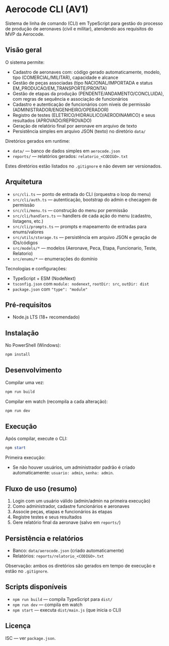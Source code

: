 # Aerocode CLI (AV1)

Sistema de linha de comando (CLI) em TypeScript para gestão do processo de produção de aeronaves (civil e militar), atendendo aos requisitos do MVP da Aerocode.

## Visão geral

O sistema permite:

- Cadastro de aeronaves com: código gerado automaticamente, modelo, tipo (COMERCIAL/MILITAR), capacidade e alcance
- Gestão de peças associadas (tipo NACIONAL/IMPORTADA e status EM_PRODUCAO/EM_TRANSPORTE/PRONTA)
- Gestão de etapas da produção (PENDENTE/ANDAMENTO/CONCLUIDA), com regras de sequência e associação de funcionários
- Cadastro e autenticação de funcionários com níveis de permissão (ADMINISTRADOR/ENGENHEIRO/OPERADOR)
- Registro de testes (ELETRICO/HIDRAULICO/AERODINAMICO) e seus resultados (APROVADO/REPROVADO)
- Geração de relatório final por aeronave em arquivo de texto
- Persistência simples em arquivo JSON (texto) no diretório `data/`

Diretórios gerados em runtime:
- `data/` — banco de dados simples em `aerocode.json`
- `reports/` — relatórios gerados: `relatorio_<CODIGO>.txt`

Estes diretórios estão listados no `.gitignore` e não devem ser versionados.

## Arquitetura

- `src/cli.ts` — ponto de entrada do CLI (orquestra o loop do menu)
- `src/cli/auth.ts` — autenticação, bootstrap do admin e checagem de permissão
- `src/cli/menu.ts` — construção do menu por permissão
- `src/cli/handlers.ts` — handlers de cada ação do menu (cadastro, listagens, etc.)
- `src/cli/prompts.ts` — prompts e mapeamento de entradas para enums/valores
- `src/utils/storage.ts` — persistência em arquivo JSON e geração de IDs/códigos
- `src/models/*` — modelos (Aeronave, Peca, Etapa, Funcionario, Teste, Relatorio)
- `src/enums/*` — enumerações do domínio

Tecnologias e configurações:
- TypeScript + ESM (NodeNext)
- `tsconfig.json` com `module: nodenext`, `rootDir: src`, `outDir: dist`
- `package.json` com `"type": "module"`

## Pré-requisitos

- Node.js LTS (18+ recomendado)

## Instalação

No PowerShell (Windows):

```powershell
npm install
```

## Desenvolvimento

Compilar uma vez:

```powershell
npm run build
```

Compilar em watch (recompila a cada alteração):

```powershell
npm run dev
```

## Execução

Após compilar, execute o CLI:

```powershell
npm start
```

Primeira execução:
- Se não houver usuários, um administrador padrão é criado automaticamente: `usuario: admin`, `senha: admin`.

## Fluxo de uso (resumo)

1. Login com um usuário válido (admin/admin na primeira execução)
2. Como administrador, cadastre funcionários e aeronaves
3. Associe peças, etapas e funcionários às etapas
4. Registre testes e seus resultados
5. Gere relatório final da aeronave (salvo em `reports/`)

## Persistência e relatórios

- Banco: `data/aerocode.json` (criado automaticamente)
- Relatórios: `reports/relatorio_<CODIGO>.txt`

Observação: ambos os diretórios são gerados em tempo de execução e estão no `.gitignore`.

## Scripts disponíveis

- `npm run build` — compila TypeScript para `dist/`
- `npm run dev` — compila em watch
- `npm start` — executa `dist/main.js` (que inicia o CLI)

## Licença

ISC — ver `package.json`.
